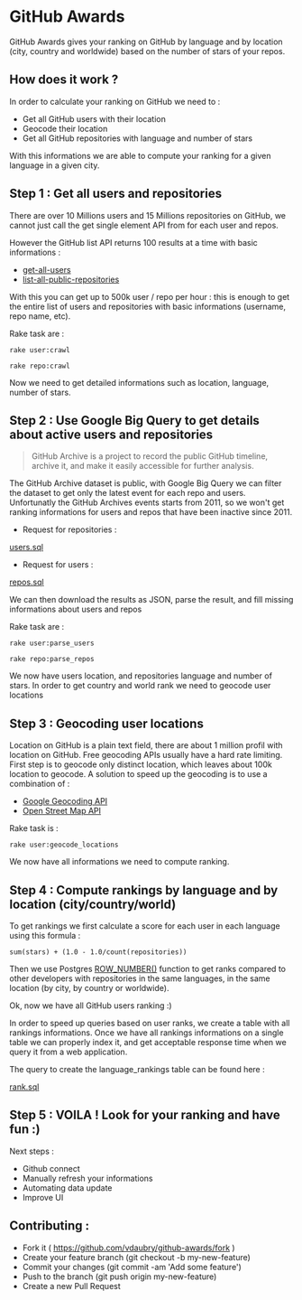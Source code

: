 # GitHub Awards

GitHub Awards gives your ranking on GitHub by language and by location (city, country and worldwide) based on the number of stars of your repos.


## How does it work ?

In order to calculate your ranking on GitHub we need to :
- Get all GitHub users with their location
- Geocode their location
- Get all GitHub repositories with language and number of stars 

With this informations we are able to compute your ranking for a given language in a given city.

## Step 1 : Get all users and repositories

There are over 10 Millions users and 15 Millions repositories on GitHub, we cannot just call the get single element API from for each user and repos.

However the GitHub list API returns 100 results at a time with basic informations :
- [get-all-users](https://developer.github.com/v3/users/#get-all-users)
- [list-all-public-repositories](https://developer.github.com/v3/repos/#list-all-public-repositories)

With this you can get up to 500k user / repo per hour : this is enough to get the entire list of users and repositories with basic informations (username, repo name, etc).

Rake task are :

``` rake user:crawl ```

``` rake repo:crawl ```

Now we need to get detailed informations such as location, language, number of stars.


## Step 2 : Use Google Big Query to get details about active users and repositories 

> GitHub Archive is a project to record the public GitHub timeline, archive it, and make it easily accessible for further analysis.

The GitHub Archive dataset is public, with Google Big Query we can filter the dataset to get only the latest event for each repo and users. Unfortunatly the GitHub Archives events starts from 2011, so we won't get ranking informations for users and repos that have been inactive since 2011.

- Request for repositories :

[users.sql](https://github.com/vdaubry/github-awards-api/blob/master/sql/GoogleBigQuery/users.sql)

- Request for users :

[repos.sql](https://github.com/vdaubry/github-awards-api/blob/master/sql/GoogleBigQuery/repos.sql)

We can then download the results as JSON, parse the result, and fill missing informations about users and repos

Rake task are :

``` rake user:parse_users ```

``` rake repo:parse_repos ```

We now have users location, and repositories language and number of stars. In order to get country and world rank we need to geocode user locations


## Step 3 : Geocoding user locations

Location on GitHub is a plain text field, there are about 1 million profil with location on GitHub. Free geocoding APIs usually have a hard rate limiting. First step is to geocode only distinct location, which leaves about 100k location to geocode.
A solution to speed up the geocoding is to use a combination of :

- [Google Geocoding API](https://developers.google.com/maps/documentation/geocoding/)
- [Open Street Map API](http://wiki.openstreetmap.org/wiki/Nominatim)

Rake task is :

``` rake user:geocode_locations ```

We now have all informations we need to compute ranking.

## Step 4 : Compute rankings by language and by location (city/country/world)

To get rankings we first calculate a score for each user in each language using this formula :

``` sum(stars) + (1.0 - 1.0/count(repositories)) ```

Then we use Postgres [ROW_NUMBER()](http://www.postgresql.org/docs/9.4/static/functions-window.html) function to get ranks compared to other developers with repositories in the same languages, in the same location (by city, by country or worldwide).

Ok, now we have all GitHub users ranking :)

In order to speed up queries based on user ranks, we create a table with all rankings informations. Once we have all rankings informations on a single table we can properly index it, and get acceptable response time when we query it from a web application.

The query to create the language_rankings table can be found here :

[rank.sql](https://github.com/vdaubry/github-awards-api/blob/master/sql/rank.sql)


## Step 5 : VOILA ! Look for your ranking and have fun :)


Next steps :

- Github connect
- Manually refresh your informations
- Automating data update
- Improve UI


## Contributing :

* Fork it ( https://github.com/vdaubry/github-awards/fork )
* Create your feature branch (git checkout -b my-new-feature)
* Commit your changes (git commit -am 'Add some feature')
* Push to the branch (git push origin my-new-feature)
* Create a new Pull Request